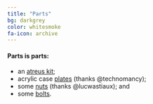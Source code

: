 ```yaml
---
title: "Parts"
bg: darkgrey
color: whitesmoke
fa-icon: archive
---
```


#### Parts is parts:

- an [atreus kit](https://atreus.technomancy.us/#order);
- acrylic case [plates](img/ponoko.eps) (thanks @technomancy);
- some [nuts][nuts] (thanks @lucwastiaux); and
- some [bolts][bolts].

[bolts]: https://www.mcmaster.com/#93070A064
[nuts]: https://www.mcmaster.com/#94868A603
